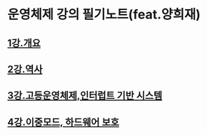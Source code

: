 # 운영체제 강의 필기노트(feat.양희재)

## [1강.개요](https://github.com/jjy3385/TIL/tree/main/OS/Heejae'sLecture/ch1#readme)

## [2강.역사](https://github.com/jjy3385/TIL/tree/main/OS/Heejae'sLecture/ch2#readme)

## [3강.고등운영체제,인터럽트 기반 시스템](https://github.com/jjy3385/TIL/tree/main/OS/Heejae'sLecture/ch3#readme)

## [4강.이중모드, 하드웨어 보호](https://github.com/jjy3385/TIL/tree/main/OS/Heejae'sLecture/ch4#readme)
